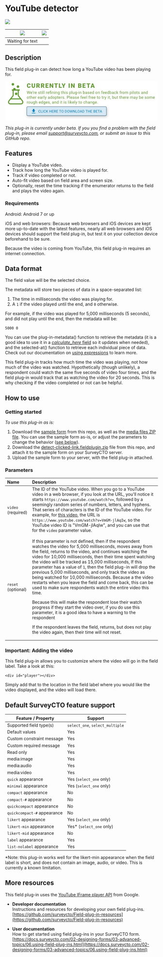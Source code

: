 # YouTube detector

<img src="extras/readme-images/text_box_revealed.png" width="300px">

|<img src="extras/readme-images/blank_box.png" width="100px">|<img src="extras/readme-images/main_choice.png" width="100px">|
|:---:|:---:|
|Waiting for text||Main choice selected|

## Description

This field plug-in can detect how long a YouTube video has been playing for.

[![Download now](extras/readme-images/beta-release-download.jpeg)](https://github.com/surveycto/detect-clicked-link/raw/master/detect-clicked-link.fieldplugin.zip)

*This plug-in is currently under beta. If you you find a problem with the field plug-in, please email support@surveycto.com, or submit an issue to this GitHub repo.*

## Features

* Display a YouTube video.
* Track how long the YouTube video is played for.
* Track if video completed or not.
* Auto-fit video based on field area and screen size.
* Optionally, reset the time tracking if the enumerator returns to the field and plays the video again.

### Requirements

Android: Android 7 or up

iOS and web browsers: Because web browsers and iOS devices are kept more up-to-date with the latest features, nearly all web browsers and iOS devices should support the field plug-in, but test it on your collection device beforehand to be sure.

Because the video is coming from YouTube, this field plug-in requires an internet connection.

## Data format

The field value will be the selected choice.

The metadata will store two pieces of data in a space-separated list:

1. The time in milliseconds the video was playing for.
2. A `1` if the video played until the end, and `0` otherwise.

For example, if the video was played for 5,000 milliseconds (5 seconds), and did not play until the end, then the metadata will be:

    5000 0

You can use the plug-in-metadata() function to retrieve the metadata (it is a good idea to use it in a [*calculate_here* field](https://docs.surveycto.com/02-designing-forms/01-core-concepts/03zb.field-types-calculate.html) so it updates when needed), and the selected-at() function to retrieve each individual piece of data. Check out our documentation on [using expressions](https://docs.surveycto.com/02-designing-forms/01-core-concepts/09.expressions.html) to learn more.

This field plug-in tracks how much time the video was playing, not how much of the video was watched. Hypothetically (though unlikely), a respondent could watch the same five seconds of video four times, and the field plug-in would track that as watching the video for 20 seconds. This is why checking if the video completed or not can be helpful.


## How to use

### Getting started

*To use this plug-in as is:*

1. Download the [sample form](https://github.com/surveycto/detect-clicked-link/raw/master/extras/sample-form/Other%20choice%20sample%20form.xlsx) from this repo, as well as the [media files ZIP file](https://github.com/surveycto/detect-clicked-link/raw/master/extras/sample-form/media.zip). You can use the sample form as-is, or adjust the parameters to change the behavior ([see below](#parameters)).
1. Download the [detect-clicked-link.fieldplugin.zip](https://github.com/surveycto/detect-clicked-link/raw/master/detect-clicked-link.fieldplugin.zip) file from this repo, and attach it to the sample form on your SurveyCTO server.
1. Upload the sample form to your server, with the field plug-in attached.

### Parameters

|Name|Description|
|:--|:--|
|`video` (required)|The ID of the YouTube video. When you go to a YouTube video in a web browser, if you look at the URL, you'll notice it starts `https://www.youtube.com/watch?v=`, followed by a seemingly random series of numbers, letters, and hyphens. That series of characters is the ID of the YouTube video. For example, for [this video](https://www.youtube.com/watch?v=VmGM-jlAqIw), the URL is `https://www.youtube.com/watch?v=VmGM-jlAqIw`, so the YouTube video ID is "VmGM-jlAqIw", and you can use that for the `video` parameter value.|
|`reset` (optional)|<p>If this parameter is not defined, then if the respondent watches the video for 5,000 milliseconds, moves away from the field, returns to the video, and continues watching the video for 10,000 milliseconds, then their time spent watching the video will be tracked as 15,000 milliseconds, If this parameter has a value of `1`, then the field plug-in will drop the previous 5,000 milliseconds, and only track the video as being watched for 10,000 milliseconds. Because a the video restarts when you leave the field and come back, this can be used to make sure respondents watch the entire video this time.</p><p>Because this will make the respondent lose their watch progress if they start the video over, if you do use this parameter, it is a good idea to have a warning to the respondent</p><p>If the respondent leaves the field, returns, but does not play the video again, then their time will not reset.</p>|

### Important: Adding the video

This field plug-in allows you to customize where the video will go in the field label. Take a look at this:

    <div id="player"></div>

Simply add that to the location in the field label where you would like the video displayed, and the video will load there.

## Default SurveyCTO feature support

| Feature / Property | Support |
| --- | --- |
| Supported field type(s) | `select_one`, `select_multiple`|
| Default values | Yes |
| Custom constraint message | Yes |
| Custom required message | Yes |
| Read only | Yes |
| media:image | Yes |
| media:audio | Yes |
| media:video | Yes |
| `quick` appearance | Yes (`select_one` only) |
| `minimal` appearance | Yes (`select_one` only) |
| `compact` appearance | No |
| `compact-#` appearance | No |
| `quickcompact` appearance | No |
| `quickcompact-#` appearance | No |
| `likert` appearance | Yes (`select_one` only) |
| `likert-min` appearance | Yes* (`select_one` only) |
| `likert-mid` appearance | No |
| `label` appearance | Yes |
| `list-nolabel` appearance | Yes |

*Note: this plug-in works well for the likert-min appearance when the field label is short, and does not contain an image, audio, or video. This is currently a known limitation.

## More resources

This field plug-in uses the [YouTube IFrame player API](https://developers.google.com/youtube/iframe_api_reference) from Google.

* **Developer documentation**  
Instructions and resources for developing your own field plug-ins.  
[https://github.com/surveycto/Field-plug-in-resources](https://github.com/surveycto/Field-plug-in-resources)

* **User documentation**  
How to get started using field plug-ins in your SurveyCTO form.  
[https://docs.surveycto.com/02-designing-forms/03-advanced-topics/06.using-field-plug-ins.html](https://docs.surveycto.com/02-designing-forms/03-advanced-topics/06.using-field-plug-ins.html)